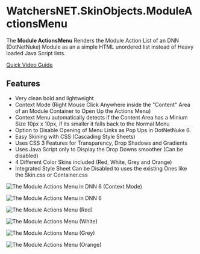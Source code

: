 # WatchersNET.SkinObjects.ModuleActionsMenu
The **Module ActionsMenu** Renders the Module Action List of an DNN (DotNetNuke) Module as an a simple HTML unordered list instead of Heavy loaded Java Script lists.

[Quick Video Guide](http://www.dnnhero.com/Videos/tabid/59/EntryId/157/Actions-Menu-Control-by-WatchersNET-for-DotNetNuke-Video-144.aspx)

## Features
* Very clean bold and lightweight
* Context Mode (Right Mouse Click Anywhere inside the "Content" Area of an Module Container to Open Up the Actions Menu)
* Context Menu automatically detects if the Content Area has a Minium Size 10px x 10px, if its smaller it falls back to the Normal Menu
* Option to Disable Opening of Menu Links as Pop Ups in DotNetNuke 6.
* Easy Skining with CSS (Cascading Style Sheets)
* Uses CSS 3 Features for Transparency, Drop Shadows and Gradients
* Uses Java Script only to Display the Drop Downs smoother (Can be disabled)
* 4 Different Color Skins included (Red, White, Grey and Orange)
* Integrated Style Sheet Can be Disabled to uses the existing Ones like the Skin.css or Container.css

![The Module Actions Menu in DNN 6 (Context Mode)](http://www.watchersnet.de/Portals/0/screenshots/dnn/ModuleActionsMenuDNN6.png)

![The Module Actions Menu in DNN 6](http://www.watchersnet.de/Portals/0/screenshots/dnn/ModuleActionsMenuDNN6-2.png)

![The Module Actions Menu (Red)](http://www.watchersnet.de/Portals/0/screenshots/dnn/ModuleActionsMenu-Red.jpg)

![The Module Actions Menu (White)](http://www.watchersnet.de/Portals/0/screenshots/dnn/ModuleActionsMenu-White.jpg)

![The Module Actions Menu (Grey)](http://www.watchersnet.de/Portals/0/screenshots/dnn/ModuleActionsMenu-Grey.jpg)

![The Module Actions Menu (Orange)](http://www.watchersnet.de/Portals/0/screenshots/dnn/ModuleActionsMenu-Orange.jpg)
